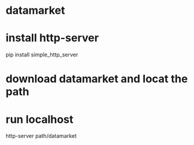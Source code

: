 # datamarket

# install http-server
pip install simple_http_server

# download datamarket and locat the path

# run localhost
http-server path/datamarket

